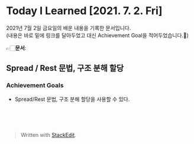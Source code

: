 ﻿# Today I Learned [2021. 7. 2. Fri]


2021년 7월 2일 금요일의 배운 내용을 기록한 문서입니다.  
(내용은 바로 밑에 링크를 달아두었고 대신 Achievement Goal을 적어두었습니다.🙂)

👉🏻**문서**:  

## Spread / Rest 문법, 구조 분해 할당

### Achievement Goals

-   Spread/Rest 문법, 구조 분해 할당을 사용할 수 있다.

<br><br><br>

> Written with [StackEdit](https://stackedit.io/).
